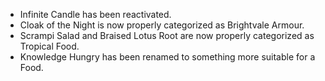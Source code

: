 ---
---

- Infinite Candle has been reactivated.
- Cloak of the Night is now properly categorized as Brightvale Armour.
- Scrampi Salad and Braised Lotus Root are now properly categorized as Tropical Food.
- Knowledge Hungry has been renamed to something more suitable for a Food.